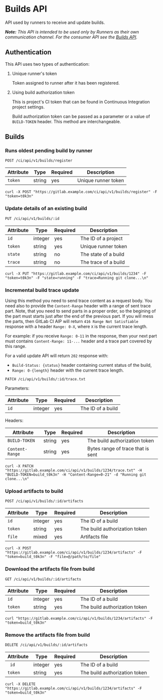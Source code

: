 # Builds API

API used by runners to receive and update builds.

_**Note:** This API is intended to be used only by Runners as their own
communication channel. For the consumer API see the
[Builds API](../../api/builds.md)._

## Authentication

This API uses two types of authentication:

1.   Unique runner's token

     Token assigned to runner after it has been registered.

2.   Using build authorization token

     This is project's CI token that can be found in Continuous Integration
     project settings.

     Build authorization token can be passed as a parameter or a value of
     `BUILD-TOKEN` header. This method are interchangeable.

## Builds

### Runs oldest pending build by runner

```
POST /ci/api/v1/builds/register
```

| Attribute | Type    | Required | Description         |
|-----------|---------|----------|---------------------|
| `token`   | string  | yes      | Unique runner token |


```
curl -X POST "https://gitlab.example.com/ci/api/v1/builds/register" -F "token=t0k3n"
```

### Update details of an existing build

```
PUT /ci/api/v1/builds/:id
```

| Attribute | Type    | Required | Description          |
|-----------|---------|----------|----------------------|
| `id`      | integer | yes      | The ID of a project  |
| `token`   | string  | yes      | Unique runner token  |
| `state`   | string  | no       | The state of a build |
| `trace`   | string  | no       | The trace of a build |

```
curl -X PUT "https://gitlab.example.com/ci/api/v1/builds/1234" -F "token=t0k3n" -F "state=running" -F "trace=Running git clone...\n"
```

### Incremental build trace update

Using this method you need to send trace content as a request body. You need also to provide the `Content-Range` header
with a range of sent trace part. Note, that you need to send parts in a proper order, so the begining of the part
must starts just after the end of the previous part. If you will mess the parts, then GitLab CI AIP will return `416
Range Not Satisfiable` response with a header `Range: 0-X`, where `X` is the current trace length.

For example: if you receive `Range: 0-11` in the response, then your next part must contains `Content-Range: 11-...`
header and a trace part covered by this range.

For a valid update API will return `202` response with:
* `Build-Status: {status}` header containing current status of the build,
* `Range: 0-{length}` header with the current trace length.

```
PATCH /ci/api/v1/builds/:id/trace.txt
```

Parameters:

| Attribute | Type    | Required | Description          |
|-----------|---------|----------|----------------------|
| `id`      | integer | yes      | The ID of a build    |

Headers:

| Attribute       | Type    | Required | Description                       |
|-----------------|---------|----------|-----------------------------------|
| `BUILD-TOKEN`   | string  | yes      | The build authorization token     |
| `Content-Range` | string  | yes      | Bytes range of trace that is sent |

```
curl -X PATCH "https://gitlab.example.com/ci/api/v1/builds/1234/trace.txt" -H "BUILD-TOKEN=build_t0k3n" -H "Content-Range=0-21" -d "Running git clone...\n"
```


### Upload artifacts to build

```
POST /ci/api/v1/builds/:id/artifacts
```

| Attribute | Type    | Required | Description                   |
|-----------|---------|----------|-------------------------------|
| `id`      | integer | yes      | The ID of a build             |
| `token`   | string  | yes      | The build authorization token |
| `file`    | mixed   | yes      | Artifacts file                |

```
curl -X POST "https://gitlab.example.com/ci/api/v1/builds/1234/artifacts" -F "token=build_t0k3n" -F "file=@/path/to/file"
```

### Download the artifacts file from build

```
GET /ci/api/v1/builds/:id/artifacts
```

| Attribute | Type    | Required | Description                   |
|-----------|---------|----------|-------------------------------|
| `id`      | integer | yes      | The ID of a build             |
| `token`   | string  | yes      | The build authorization token |

```
curl "https://gitlab.example.com/ci/api/v1/builds/1234/artifacts" -F "token=build_t0k3n"
```

### Remove the artifacts file from build

```
DELETE /ci/api/v1/builds/:id/artifacts
```

| Attribute | Type    | Required | Description                   |
|-----------|---------|----------|-------------------------------|
| ` id`     | integer | yes      | The ID of a build             |
| `token`   | string  | yes      | The build authorization token |

```
curl -X DELETE "https://gitlab.example.com/ci/api/v1/builds/1234/artifacts" -F "token=build_t0k3n"
```
